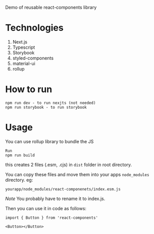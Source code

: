 Demo of reusable react-components library 

# Technologies

1. Next.js
2. Typescript
3. Storybook
4. styled-components
5. material-ui
6. rollup

# How to run

```
npm run dev - to run nexjts (not needed)
npm run storybook - to run storybook
```

# Usage
You can use rollup library to bundle the JS

```
Run
npm run build 
```

this creates 2 files (.esm, .cjs) in `dist` folder in root directory. 

You can copy these files and move them into your apps `node_modules` directory. eg:

`yourapp/node_modules/react-componenets/index.esm.js`

*Note* You probably have to rename it to index.js.

Then you can use it in code as follows:

```
import { Button } from 'react-components'

<Button></Button>
```